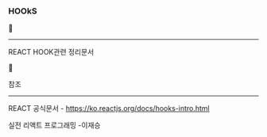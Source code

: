 ### HOOkS



------

REACT HOOK관련 정리문서











참조

------

REACT 공식문서 - https://ko.reactjs.org/docs/hooks-intro.html

실전 리액트 프로그래밍 -이재승

